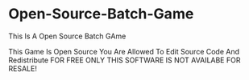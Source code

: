# Open-Source-Batch-Game
This Is A Open Source Batch GAme

This Game Is Open Source You Are Allowed To Edit Source Code And Redistribute FOR FREE ONLY
THIS SOFTWARE IS NOT AVAILABE FOR RESALE!


